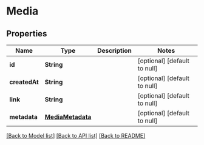 # Media
## Properties

| Name | Type | Description | Notes |
|------------ | ------------- | ------------- | -------------|
| **id** | **String** |  | [optional] [default to null] |
| **createdAt** | **String** |  | [optional] [default to null] |
| **link** | **String** |  | [optional] [default to null] |
| **metadata** | [**MediaMetadata**](MediaMetadata.md) |  | [optional] [default to null] |

[[Back to Model list]](../README.md#documentation-for-models) [[Back to API list]](../README.md#documentation-for-api-endpoints) [[Back to README]](../README.md)

